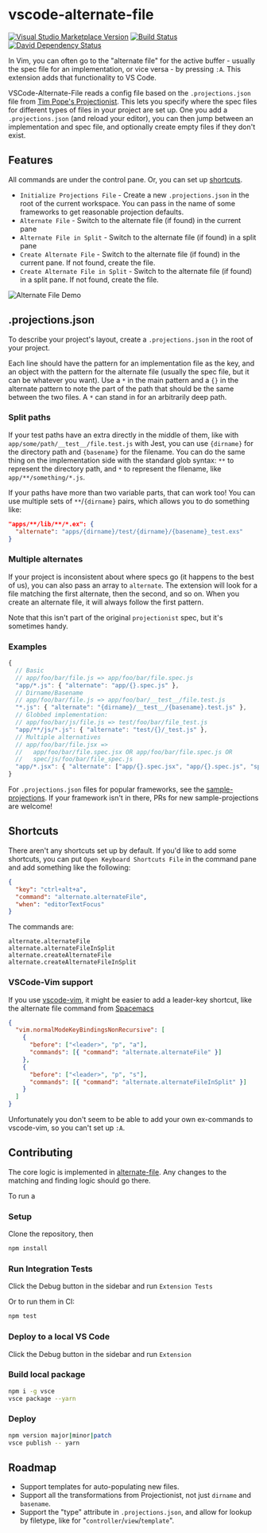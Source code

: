 # vscode-alternate-file

[![Visual Studio Marketplace Version](https://img.shields.io/visual-studio-marketplace/v/will-wow.vscode-alternate-file.svg)](https://marketplace.visualstudio.com/items?itemName=will-wow.vscode-alternate-file)
[![Build Status](https://img.shields.io/azure-devops/build/AlternateFile/17c9d9be-71eb-46c2-8af1-e017d13fb009/1/master.svg)](https://dev.azure.com/AlternateFile/VsCodeAlternateFile/_build/latest?definitionId=1&branchName=master)
[![David Dependency Status](https://img.shields.io/david/alternate-file/vscode-alternate-file.svg)](https://david-dm.org/alternate-file/vscode-alternate-file)

In Vim, you can often go to the "alternate file" for the active buffer - usually the spec file for an implementation, or vice versa - by pressing `:A`. This extension adds that functionality to VS Code.

VSCode-Alternate-File reads a config file based on the `.projections.json` file from [Tim Pope's Projectionist](https://github.com/tpope/vim-projectionist). This lets you specify where the spec files for different types of files in your project are set up. One you add a `.projections.json` (and reload your editor), you can then jump between an implementation and spec file, and optionally create empty files if they don't exist.

## Features

All commands are under the control pane. Or, you can set up [shortcuts](#shortcuts).

- `Initialize Projections File` - Create a new `.projections.json` in the root of the current workspace. You can pass in the name of some frameworks to get reasonable projection defaults.
- `Alternate File` - Switch to the alternate file (if found) in the current pane
- `Alternate File in Split` - Switch to the alternate file (if found) in a split pane
- `Create Alternate File` - Switch to the alternate file (if found) in the current pane. If not found, create the file.
- `Create Alternate File in Split` - Switch to the alternate file (if found) in a split pane. If not found, create the file.

![Alternate File Demo](assets/screencasts/vscode-alternate-file.gif)

## .projections.json

To describe your project's layout, create a `.projections.json` in the root of your project.

Each line should have the pattern for an implementation file as the key, and an object with the pattern for the alternate file (usually the spec file, but it can be whatever you want). Use a `*` in the main pattern and a `{}` in the alternate pattern to note the part of the path that should be the same between the two files. A `*` can stand in for an arbitrarily deep path.

### Split paths

If your test paths have an extra directly in the middle of them, like with `app/some/path/__test__/file.test.js` with Jest, you can use `{dirname}` for the directory path and `{basename}` for the filename. You can do the same thing on the implementation side with the standard glob syntax: `**` to represent the directory path, and `*` to represent the filename, like `app/**/something/*.js`.

If your paths have more than two variable parts, that can work too! You can use multiple sets of `**`/`{dirname}` pairs, which allows you to do something like:

```json
"apps/**/lib/**/*.ex": {
  "alternate": "apps/{dirname}/test/{dirname}/{basename}_test.exs"
}
```

### Multiple alternates

If your project is inconsistent about where specs go (it happens to the best of us), you can also pass an array to `alternate`. The extension will look for a file matching the first alternate, then the second, and so on. When you create an alternate file, it will always follow the first pattern.

Note that this isn't part of the original `projectionist` spec, but it's sometimes handy.

### Examples

```js
{
  // Basic
  // app/foo/bar/file.js => app/foo/bar/file.spec.js
  "app/*.js": { "alternate": "app/{}.spec.js" },
  // Dirname/Basename
  // app/foo/bar/file.js => app/foo/bar/__test__/file.test.js
  "*.js": { "alternate": "{dirname}/__test__/{basename}.test.js" },
  // Globbed implementation:
  // app/foo/bar/js/file.js => test/foo/bar/file_test.js
  "app/**/js/*.js": { "alternate": "test/{}/_test.js" },
  // Multiple alternatives
  // app/foo/bar/file.jsx =>
  //   app/foo/bar/file.spec.jsx OR app/foo/bar/file.spec.js OR
  //   spec/js/foo/bar/file_spec.js
  "app/*.jsx": { "alternate": ["app/{}.spec.jsx", "app/{}.spec.js", "spec/js/{}_spec.js"] }
}
```

For `.projections.json` files for popular frameworks, see the [sample-projections](https://github.com/alternate-file/alternate-file/tree/master/sample-projections). If your framework isn't in there, PRs for new sample-projections are welcome!

## Shortcuts

There aren't any shortcuts set up by default. If you'd like to add some shortcuts, you can put `Open Keyboard Shortcuts File` in the command pane and add something like the following:

```json
{
  "key": "ctrl+alt+a",
  "command": "alternate.alternateFile",
  "when": "editorTextFocus"
}
```

The commands are:

```text
alternate.alternateFile
alternate.alternateFileInSplit
alternate.createAlternateFile
alternate.createAlternateFileInSplit
```

### VSCode-Vim support

If you use [vscode-vim](https://github.com/VSCodeVim/Vim), it might be easier to add a leader-key shortcut, like the alternate file command from [Spacemacs](https://github.com/syl20bnr/spacemacs/blob/master/doc/DOCUMENTATION.org#managing-projects)

```json
{
  "vim.normalModeKeyBindingsNonRecursive": [
    {
      "before": ["<leader>", "p", "a"],
      "commands": [{ "command": "alternate.alternateFile" }]
    },
    {
      "before": ["<leader>", "p", "s"],
      "commands": [{ "command": "alternate.alternateFileInSplit" }]
    }
  ]
}
```

Unfortunately you don't seem to be able to add your own ex-commands to vscode-vim, so you can't set up `:A`.

## Contributing

The core logic is implemented in [alternate-file](https://github.com/alternate-file/alternate-file). Any changes to the matching and finding logic should go there.

To run a

### Setup

Clone the repository, then

```bash
npm install
```

### Run Integration Tests

Click the Debug button in the sidebar and run `Extension Tests`

Or to run them in CI:

```bash
npm test
```

### Deploy to a local VS Code

Click the Debug button in the sidebar and run `Extension`

### Build local package

```bash
npm i -g vsce
vsce package --yarn
```

### Deploy

```bash
npm version major|minor|patch
vsce publish -- yarn
```

## Roadmap

- Support templates for auto-populating new files.
- Support all the transformations from Projectionist, not just `dirname` and `basename`.
- Support the "type" attribute in `.projections.json`, and allow for lookup by filetype, like for "`controller`/`view`/`template`".
